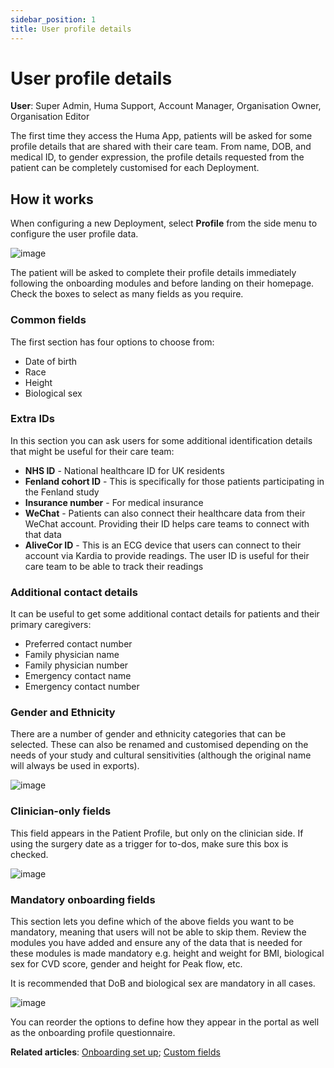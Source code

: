 ```yaml
---
sidebar_position: 1
title: User profile details 
---
```

# User profile details
**User**: Super Admin, Huma Support, Account Manager, Organisation Owner, Organisation Editor

The first time they access the Huma App, patients will be asked for some profile details that are shared with their care team. From name, DOB, and medical ID, to gender expression, the profile details requested from the patient can be completely customised for each Deployment. 
## How it works

When configuring a new Deployment, select **Profile** from the side menu to configure the user profile data.

![image](./assets/UserProfile01.png)

The patient will be asked to complete their profile details immediately following the onboarding modules and before landing on their homepage. Check the boxes to select as many fields as you require. 

### Common fields 
The first section has four options to choose from: 
- Date of birth
- Race
- Height 
- Biological sex 

### Extra IDs
In this section you can ask users for some additional identification details that might be useful for their care team:
- **NHS ID** - National healthcare ID for UK residents
- **Fenland cohort ID** - This is specifically for those patients participating in the Fenland study
- **Insurance number** - For medical insurance
- **WeChat** - Patients can also connect their healthcare data from their WeChat account. Providing their ID helps care teams to connect with that data
- **AliveCor ID** - This is an ECG device that users can connect to their account via Kardia to provide readings. The user ID is useful for their care team to be able to track their readings

### Additional contact details
It can be useful to get some additional contact details for patients and their primary caregivers:

- Preferred contact number
- Family physician name
- Family physician number
- Emergency contact name
- Emergency contact number

### Gender and Ethnicity
There are a number of gender and ethnicity categories that can be selected. These can also be renamed and customised depending on the needs of your study and cultural sensitivities (although the original name will always be used in exports).

![image](./assets/UserProfile02.png)

### Clinician-only fields
This field appears in the Patient Profile, but only on the clinician side. If using the surgery date as a trigger for to-dos, make sure this box is checked.

![image](./assets/UserProfile03.png)

### Mandatory onboarding fields
This section lets you define which of the above fields you want to be mandatory, meaning that users will not be able to skip them. Review the modules you have added and ensure any of the data that is needed for these modules is made mandatory e.g. height and weight for BMI, biological sex for CVD score, gender and height for Peak flow, etc. 

It is recommended that DoB and biological sex are mandatory in all cases.

![image](./assets/UserProfile04.png)

You can reorder the options to define how they appear in the portal as well as the onboarding profile questionnaire.

**Related articles**: [Onboarding set up](../configuring-the-user-onboarding/onboarding-setup.md); [Custom fields](./custom-fields.md)
